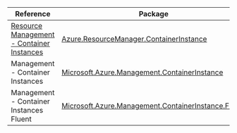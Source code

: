 | Reference | Package | Source |
|---|---|---|
|[Resource Management - Container Instances](resourcemanager.containerinstance-readme.md)|[Azure.ResourceManager.ContainerInstance](https://www.nuget.org/packages/Azure.ResourceManager.ContainerInstance)|[GitHub](https://github.com/Azure/azure-sdk-for-net/blob/main/sdk/containerinstance/Azure.ResourceManager.ContainerInstance)|
|Management - Container Instances|[Microsoft.Azure.Management.ContainerInstance](https://www.nuget.org/packages/Microsoft.Azure.Management.ContainerInstance)|[GitHub](https://github.com/Azure/azure-sdk-for-net/blob/main/)|
|Management - Container Instances Fluent|[Microsoft.Azure.Management.ContainerInstance.Fluent](https://www.nuget.org/packages/Microsoft.Azure.Management.ContainerInstance.Fluent)|[GitHub](https://github.com/Azure/azure-sdk-for-net/blob/main/)|
